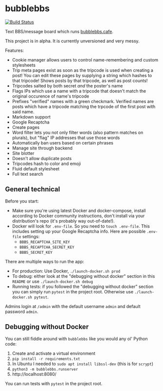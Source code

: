 # bubblebbs

[![Build
Status](https://travis-ci.org/lily-fyi/bubblebbs.svg?branch=master)](https://travis-ci.org/lily-fyi/bubblebbs)

Text BBS/message board which runs [bubblebbs.cafe](http://bubblebbs.cafe).

This project is in alpha. It is currently unversioned and very messy.

Features:

  * Cookie manager allows users to control name-remembering and custom
    stylesheets
  * Trip meta pages exist as soon as the tripcode is used when creating a post!
    You can edit these pages by supplying a string which hashes to that
    tripcode! Shows posts by that tripcode, as well as post counts!
  * Tripcodes salted by both secret *and* the poster's name
  * Flags IPs which use a name with a tripcode that doesn't match the original
    occurence of name's tripcode
  * Prefixes "verified" names with a green checkmark. Verified names are posts
    which have a tripcode matching the trpcode of the first post with said name.
  * Markdown support
  * Google Recaptcha
  * Create pages
  * Word filter lets you not only filter words (also pattern matches on
    plurals), but "flag" IP addresses that use those words
  * Automatically ban users based on certain phrases
  * Manage site through backend
  * Site blotter
  * Doesn't allow duplicate posts
  * Tripcodes hash to color and emoji
  * Fluid default stylesheet
  * Full text search

## General technical

Before you start:

  * Make sure you're using latest Docker and docker-compose, install according to
    Docker community instructions, don't install via your distribution's repo (it's
    probably way out-of-date!).
  * Docker will look for `.env-file`. So you need to `touch .env-file`. This
    includes setting up your Google Recaptcha info. Here are possible
    `.env-file` settings:
    * `BBBS_RECAPTCHA_SITE_KEY`
    * `BBBS_RECAPTCHA_SECRET_KEY`
    * `BBBS_SECRET_KEY`

There are multiple ways to run the app:

  * For production: Use Docker, `./launch-docker.sh prod`
  * To debug: either look at the "debugging without docker" section in this
    `README` or use `./launch-docker.sh debug`
  * Running tests: if you followed the "debugging without docker" section you
    can simply run `pytest` in the project root. Otherwise use
    `./launch-docker.sh pytest`.

Admins login at `/admin` with the default username `admin` and default password `admin`.

## Debugging without Docker

You can still fiddle around with `bubblebbs` like you would any ol' Python code:

  1. Create and activate a virtual environment
  1. `pip install -r requirements.txt`
  1. In Ubuntu I needed to `sudo apt install libssl-dev` (this is for `scrypt`)
  1. `python3 -m bubblebbs.runserver`
  1. http://localhost:8080/

You can run tests with `pytest` in the project root.
